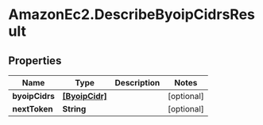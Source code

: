 # AmazonEc2.DescribeByoipCidrsResult

## Properties

Name | Type | Description | Notes
------------ | ------------- | ------------- | -------------
**byoipCidrs** | [**[ByoipCidr]**](ByoipCidr.md) |  | [optional] 
**nextToken** | **String** |  | [optional] 


